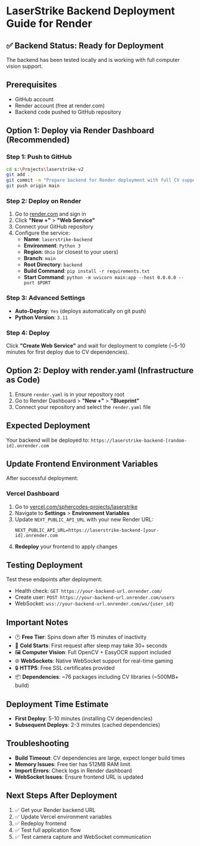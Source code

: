 # LaserStrike Backend Deployment Guide for Render

## ✅ Backend Status: Ready for Deployment
The backend has been tested locally and is working with full computer vision support.

## Prerequisites
- GitHub account
- Render account (free at render.com)
- Backend code pushed to GitHub repository

## Option 1: Deploy via Render Dashboard (Recommended)

### Step 1: Push to GitHub
```bash
cd s:\Projects\laserstrike-v2
git add .
git commit -m "Prepare backend for Render deployment with full CV support"
git push origin main
```

### Step 2: Deploy on Render
1. Go to [render.com](https://render.com) and sign in
2. Click **"New +"** > **"Web Service"**
3. Connect your GitHub repository
4. Configure the service:
   - **Name**: `laserstrike-backend`
   - **Environment**: `Python 3`
   - **Region**: `Ohio` (or closest to your users)
   - **Branch**: `main`
   - **Root Directory**: `backend`
   - **Build Command**: `pip install -r requirements.txt`
   - **Start Command**: `python -m uvicorn main:app --host 0.0.0.0 --port $PORT`

### Step 3: Advanced Settings
- **Auto-Deploy**: `Yes` (deploys automatically on git push)
- **Python Version**: `3.11`

### Step 4: Deploy
Click **"Create Web Service"** and wait for deployment to complete (~5-10 minutes for first deploy due to CV dependencies).

## Option 2: Deploy with render.yaml (Infrastructure as Code)

1. Ensure `render.yaml` is in your repository root
2. Go to Render Dashboard > **"New +"** > **"Blueprint"**
3. Connect your repository and select the `render.yaml` file

## Expected Deployment
Your backend will be deployed to: `https://laserstrike-backend-[random-id].onrender.com`

## Update Frontend Environment Variables
After successful deployment:

### Vercel Dashboard
1. Go to [vercel.com/sphercodes-projects/laserstrike](https://vercel.com/sphercodes-projects/laserstrike)
2. Navigate to **Settings** > **Environment Variables**
3. Update `NEXT_PUBLIC_API_URL` with your new Render URL:
   ```
   NEXT_PUBLIC_API_URL=https://laserstrike-backend-[your-id].onrender.com
   ```
4. **Redeploy** your frontend to apply changes

## Testing Deployment
Test these endpoints after deployment:
- Health check: `GET https://your-backend-url.onrender.com/`
- Create user: `POST https://your-backend-url.onrender.com/users`
- WebSocket: `wss://your-backend-url.onrender.com/ws/{user_id}`

## Important Notes
- 🕐 **Free Tier**: Spins down after 15 minutes of inactivity
- 🔄 **Cold Starts**: First request after sleep may take 30+ seconds
- 🖼️ **Computer Vision**: Full OpenCV + EasyOCR support included
- 🌐 **WebSockets**: Native WebSocket support for real-time gaming
- 🔒 **HTTPS**: Free SSL certificates provided
- 📦 **Dependencies**: ~76 packages including CV libraries (~500MB+ build)

## Deployment Time Estimate
- **First Deploy**: 5-10 minutes (installing CV dependencies)
- **Subsequent Deploys**: 2-3 minutes (cached dependencies)

## Troubleshooting
- **Build Timeout**: CV dependencies are large, expect longer build times
- **Memory Issues**: Free tier has 512MB RAM limit
- **Import Errors**: Check logs in Render dashboard
- **WebSocket Issues**: Ensure frontend URL is updated

## Next Steps After Deployment
1. ✅ Get your Render backend URL
2. ✅ Update Vercel environment variables
3. ✅ Redeploy frontend
4. ✅ Test full application flow
5. ✅ Test camera capture and WebSocket communication
